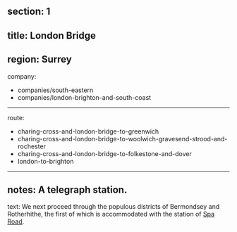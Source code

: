 section: 1
----
title: London Bridge
----
region: Surrey
----
company:
- companies/south-eastern
- companies/london-brighton-and-south-coast
----
route:
- charing-cross-and-london-bridge-to-greenwich
- charing-cross-and-london-bridge-to-woolwich-gravesend-strood-and-rochester
- charing-cross-and-london-bridge-to-folkestone-and-dover
- london-to-brighton
----
notes: A telegraph station.
----
text: We next proceed through the populous districts of Bermondsey and Rotherhithe, the first of which is accommodated with the station of [Spa Road](/stations/spa-road).
